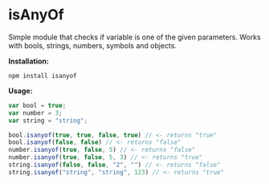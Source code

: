 ﻿# isAnyOf

Simple module that checks if variable is one of the given parameters. Works with bools, strings, numbers, symbols and objects.

**Installation:**
```
npm install isanyof
```

**Usage:**
```javascript
var bool = true;
var number = 3;
var string = "string";

bool.isanyof(true, true, false, true) // <- returns "true"
bool.isanyof(false, false) // <- returns "false"
number.isanyof(true, false, 5) // <- returns "false"
number.isanyof(true, false, 5, 3) // <- returns "true"
string.isanyof(false, false, "2", "") // <- returns "false"
string.isanyof("string", "string", 123) // <- returns "true"

```